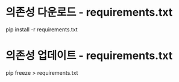 # 의존성 다운로드 - requirements.txt
pip install -r requirements.txt

# 의존성 업데이트 - requirements.txt
pip freeze > requirements.txt